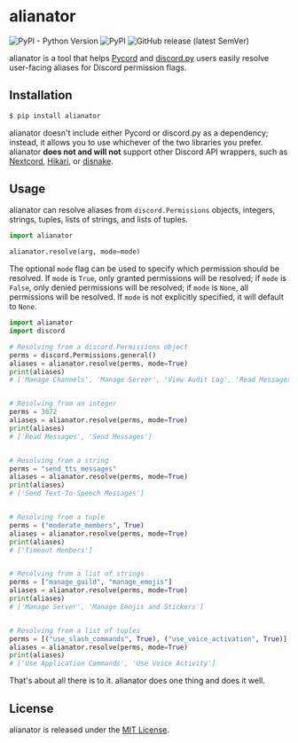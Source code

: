 # alianator
![PyPI - Python Version](https://img.shields.io/pypi/pyversions/alianator?color=03cb98&logo=python&logoColor=03cb98&style=for-the-badge) ![PyPI](https://img.shields.io/pypi/v/alianator?color=03cb98&logo=pypi&logoColor=03cb98&style=for-the-badge) ![GitHub release (latest SemVer)](https://img.shields.io/github/v/release/celsiusnarhwal/alianator?color=03cb98&label=latest%20release&logo=github&logoColor=03cb98&sort=semver&style=for-the-badge)

alianator is a tool that helps [Pycord](https://github.com/Pycord-Development/pycord) and
[discord.py](https://github.com/Rapptz/discord.py) users easily resolve user-facing aliases for Discord permission
flags.

## Installation

```bash
$ pip install alianator
```

alianator doesn't include either Pycord or discord.py as a dependency; instead, it allows you to use whichever of the 
two libraries you prefer. alianator **does not and will not** support other Discord API wrappers, such as
[Nextcord](https://github.com/nextcord/nextcord), [Hikari](https://github.com/hikari-py/hikari), or
[disnake](https://github.com/DisnakeDev/disnake).

## Usage

alianator can resolve aliases from `discord.Permissions` objects, integers, strings, tuples, lists of strings, and lists
of tuples.

```python
import alianator

alianator.resolve(arg, mode=mode)
```

The optional `mode` flag can be used to specify which permission should be resolved. If `mode` is `True`, only granted
permissions will be resolved; if `mode` is `False`, only denied permissions will be resolved; if `mode` is `None`, all
permissions will be resolved. If `mode` is not explicitly specified, it will default to `None`.

```python
import alianator
import discord

# Resolving from a discord.Permissions object
perms = discord.Permissions.general()
aliases = alianator.resolve(perms, mode=True)
print(aliases)
# ['Manage Channels', 'Manage Server', 'View Audit Log', 'Read Messages', 'View Guild Insights', 'Manage Roles', 'Manage Webhooks', 'Manage Emojis and Stickers']


# Resolving from an integer
perms = 3072
aliases = alianator.resolve(perms, mode=True)
print(aliases)
# ['Read Messages', 'Send Messages']


# Resolving from a string
perms = "send_tts_messages"
aliases = alianator.resolve(perms, mode=True)
print(aliases)
# ['Send Text-To-Speech Messages']


# Resolving from a tuple
perms = ("moderate_members", True)
aliases = alianator.resolve(perms, mode=True)
print(aliases)
# ['Timeout Members']


# Resolving from a list of strings
perms = ["manage_guild", "manage_emojis"]
aliases = alianator.resolve(perms, mode=True)
print(aliases)
# ['Manage Server', 'Manage Emojis and Stickers']


# Resolving from a list of tuples
perms = [("use_slash_commands", True), ("use_voice_activation", True)]
aliases = alianator.resolve(perms, mode=True)
print(aliases)
# ['Use Application Commands', 'Use Voice Activity']
```

That's about all there is to it. alianator does one thing and does it well.

## License

alianator is released under the [MIT License](https://github.com/celsiusnarhwal/alianator/blob/master/LICENSE.md).
